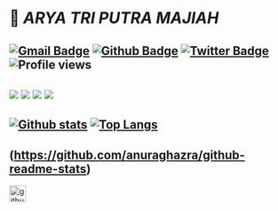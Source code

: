# <div align=”center”>:milky_way: *ARYA TRI PUTRA MAJIAH* </div> 
[![Gmail Badge](https://img.shields.io/badge/-myfriendandihave@gmail.com-c14438?style=flat&logo=Gmail&logoColor=white&link=mailto:myfriendandihave@gmail.com)](mailto:myfriendandihave@gmail.com) [![Github Badge](https://img.shields.io/badge/-aryatriputram-grey?style=flat&logo=github&logoColor=white&link=https://github.com/aryatriputram/)](https://www.github.com/aryatriputram/) [![Twitter Badge](https://img.shields.io/badge/-@aryatriputram-00acee?style=flat&logo=twitter&logoColor=white&link=https://twitter.com/@aryatriputram09/)](https://www.twitter.com/@aryatriputram09/) ![Profile views](https://gpvc.arturio.dev/aryatriputram)
---
![](https://img.shields.io/badge/OS-WINDOWS-informational?style=for-the-badge&logo=windows&logoColor=white&color=0078d6)
![](https://img.shields.io/badge/Editor-Visual%20Studio-informational?style=for-the-badge&logo=visual-studio&logoColor=white&color=5c2d91)
![](https://img.shields.io/badge/Code-C++-informational?style=for-the-badge&logo=c&logoColor=white&color=00059c)
![](https://img.shields.io/badge/Code-PYTHON-informational?style=for-the-badge&logo=python&logoColor=white&color=f7df1e)
---
[![Github stats](https://github-readme-stats.vercel.app/api?username=aryatriputram&show_icons=true&include_all_commits=true&count_private=true&theme=tokyonight)](https://github.com/aryatriputram/github-readme-stats)
[![Top Langs](https://github-readme-stats.vercel.app/api/top-langs/?username=aryatriputram&layout=compact&include_all_commits=true&count_private=true&theme=tokyonight)](https://github.com/aryatriputram/github-readme-stats)
---
(https://github.com/anuraghazra/github-readme-stats) 
---
[<img src='https://cdn.jsdelivr.net/npm/simple-icons@3.0.1/icons/github.svg' alt='github' height='30'>](https://github.com/aryatriputram)  

